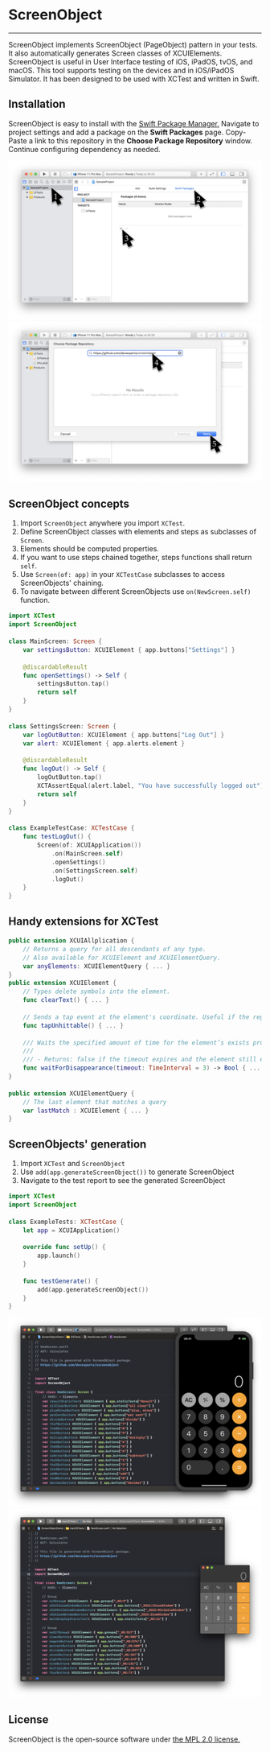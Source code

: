 # ScreenObject
---
ScreenObject implements ScreenObject (PageObject) pattern in your tests. 
It also automatically generates Screen classes of XCUIElements.
ScreenObject is useful in User Interface testing of iOS, iPadOS, tvOS, and macOS. 
This tool supports testing on the devices and in iOS/iPadOS Simulator. 
It has been designed to be used with XCTest and written in Swift.

## Installation
ScreenObject is easy to install with the [Swift Package Manager.](https://developer.apple.com/documentation/swift_packages) 
Navigate to project settings and add a package on the **Swift Packages** page. 
Copy-Paste a link to this repository in the **Choose Package Repository** window. 
Continue configuring dependency as needed.

![Steps 1, 2 and 3](Docs/InstallationSteps123.png)
![Steps 4 and 5](Docs/InstallationSteps45.png)


## ScreenObject concepts 
1. Import `ScreenObject` anywhere you import `XCTest`.
2. Define ScreenObject classes with elements and steps as subclasses of `Screen`.
3. Elements should be computed properties. 
4. If you want to use steps chained together, steps functions shall return `self`.
5. Use `Screen(of: app)` in your `XCTestCase` subclasses to access ScreenObjects' chaining.
6. To navigate between different ScreenObjects use `on(NewScreen.self)` function.
```swift
import XCTest
import ScreenObject

class MainScreen: Screen {
    var settingsButton: XCUIElement { app.buttons["Settings"] }

    @discardableResult
    func openSettings() -> Self {
        settingsButton.tap()
        return self
    }
}

class SettingsScreen: Screen {
    var logOutButton: XCUIElement { app.buttons["Log Out"] }
    var alert: XCUIElement { app.alerts.element }
    
    @discardableResult
    func logOut() -> Self {
        logOutButton.tap()
        XCTAssertEqual(alert.label, "You have successfully logged out")
        return self
    }
}

class ExampleTestCase: XCTestCase {
    func testLogOut() {
        Screen(of: XCUIApplication())
            .on(MainScreen.self)
            .openSettings()
            .on(SettingsScreen.self)
            .logOut()
    }
}
```

## Handy extensions for XCTest 
```swift
public extension XCUIAllplication {
    // Returns a query for all descendants of any type.
    // Also available for XCUIElement and XCUIElementQuery.
    var anyElements: XCUIElementQuery { ... }
}
public extension XCUIElement {
    // Types delete symbols into the element.
    func clearText() { ... }

    // Sends a tap event at the element's coordinate. Useful if the regular .tap() fails.
    func tapUnhittable() { ... }

    /// Waits the specified amount of time for the element’s exists property to become false.
    ///
    /// - Returns: false if the timeout expires and the element still exists.
    func waitForDisappearance(timeout: TimeInterval = 3) -> Bool { ... }
}

public extension XCUIElementQuery {
    // The last element that matches a query
    var lastMatch : XCUIElement { ... }
}
```

## ScreenObjects' generation
1. Import `XCTest` and `ScreenObject`
2. Use `add(app.generateScreenObject())` to generate ScreenObject
3. Navigate to the test report to see the generated ScreenObject
```swift
import XCTest
import ScreenObject

class ExampleTests: XCTestCase {
    let app = XCUIApplication()

    override func setUp() {
        app.launch()
    }

    func testGenerate() {
        add(app.generateScreenObject())
    }
}
```
![iOS Calculator app and its automatically generated ScreenObject](Docs/iOS.png)
![macOS Calculator app and its automatically generated ScreenObject](Docs/macOS.png)

## License 
ScreenObject is the open-source software under [the MPL 2.0 license.](LICENSE)
